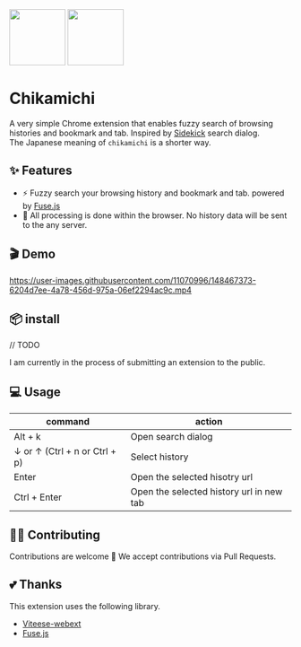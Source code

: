 <img width="100" src="https://user-images.githubusercontent.com/11070996/147922657-3c079672-edbd-4993-a645-f71a2739b18c.png#gh-dark-mode-only"/>
<img width="100" src="https://user-images.githubusercontent.com/11070996/147922660-890e2d96-26ee-4358-afc4-8421e9a05d5d.png#gh-light-mode-only"/>

# Chikamichi

A very simple Chrome extension that enables fuzzy search of browsing histories and bookmark and tab. Inspired by [Sidekick](https://www.meetsidekick.com/) search dialog.  
The Japanese meaning of `chikamichi` is a shorter way.

## ✨ Features

- ⚡️ Fuzzy search your browsing history and bookmark and tab. powered by [Fuse.js](https://fusejs.io/)
- 🔐 All processing is done within the browser. No history data will be sent to the any server.

## 🎬 Demo

https://user-images.githubusercontent.com/11070996/148467373-6204d7ee-4a78-456d-975a-06ef2294ac9c.mp4

## 📦 install

// TODO

I am currently in the process of submitting an extension to the public.

## 💻 Usage

| command                       | action                                   |
|-------------------------------|------------------------------------------|
| Alt + k                       | Open search dialog                       |
| ↓ or ↑ (Ctrl + n or Ctrl + p) | Select history                           |
| Enter                         | Open the selected hisotry url            |
| Ctrl + Enter                  | Open the selected history url in new tab |

## 👨‍💻 Contributing
Contributions are welcome 🎉 We accept contributions via Pull Requests.

## 💕 Thanks
This extension uses the following library.

* [Viteese-webext](https://github.com/antfu/vitesse-webext)
* [Fuse.js](https://fusejs.io/)
